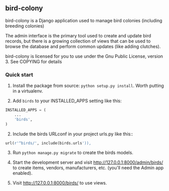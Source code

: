 
## bird-colony

bird-colony is a Django application used to manage bird colonies (including breeding colonies)

The admin interface is the primary tool used to create and update bird records, but there is a growing collection of views that can be used to browse the database and perform common updates (like adding clutches).

bird-colony is licensed for you to use under the Gnu Public License, version 3. See COPYING for details

### Quick start

1. Install the package from source: `python setup.py install`. Worth putting in a virtualenv.

1. Add `birds` to your INSTALLED_APPS setting like this:

```python
INSTALLED_APPS = (
    ...
    'birds',
)
```

2. Include the birds URLconf in your project urls.py like this::

```python
url(r'^birds/', include(birds.urls')),
```

3. Run `python manage.py migrate` to create the birds models.

4. Start the development server and visit http://127.0.0.1:8000/admin/birds/
   to create items, vendors, manufacturers, etc. (you'll need the Admin app enabled).

5. Visit http://127.0.0.1:8000/birds/ to use views.
